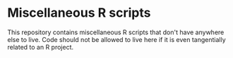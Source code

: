 # Miscellaneous R scripts

This repository contains miscellaneous R scripts that don't have anywhere else to live. Code should not be allowed to live here if it is even tangentially related to an R project.
